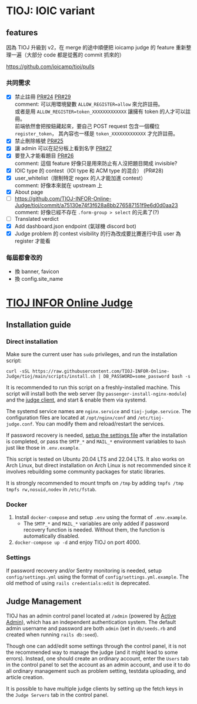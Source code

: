 TIOJ: IOIC variant
==

## features

因為 TIOJ 升級到 v2，在 merge 的途中順便把 ioicamp judge 的 feature 重新整理一遍（大部分 code 都是從舊的 commit 抓來的）

https://github.com/ioicamp/tioj/pulls

### 共同需求

- [X] 禁止註冊 [PR#24](https://github.com/ioicamp/tioj/commit/f9a13ec740d1f16791162338332f928ae312fba8) [PR#29](https://github.com/ioicamp/tioj/commit/effec6456dd36c6f976cccb52a25a277573951b3) \
    comment: 可以用環境變數 `ALLOW_REGISTER=allow` 來允許註冊。 \
    或者是用 `ALLOW_REGISTER=token_XXXXXXXXXXXXX` 讓擁有 token 的人才可以註冊。 \
    前端依然會把按鈕藏起來，要自己 POST request 包含一個欄位 `register_token`，
    其內容也一樣是 `token_XXXXXXXXXXXXX` 才允許註冊。
- [X] 禁止刪除帳號 [PR#25](https://github.com/ioicamp/tioj/commit/979e37bbcdba854c39aebc0c54ab53702c6d526b)
- [X] 讓 admin 可以在記分板上看到名字 [PR#27](https://github.com/ioicamp/tioj/commit/6efa6fba7b249a9c808a66ff87a0e1f4b6599d97)
- [X] 要登入才能看題目 [PR#26](https://github.com/ioicamp/tioj/commit/6916bcb879097255e3cd5183f90ceab2bd1c3515) \
    comment: 這個 feature 好像只是用來防止有人沒把題目開成 invisible?
- [X] IOIC type 的 contest（IOI type 和 ACM type 的混合） (PR#28)
- [X] user_whitelist（限制特定 regex 的人才能加進 contest） \
    comment: 好像本來就在 upstream 上
- [X] About page
- [ ] https://github.com/TIOJ-INFOR-Online-Judge/tioj/commit/a75130e74f3f628a8bb276587151f9e6d0d0aa23 \
    comment: 好像已經不存在 `.form-group > select` 的元素了(?)
- [ ] Translated verdict
- [X] Add dashboard.json endpoint (氣球機 discord bot)
- [X] Judge problem 的 contest visibility 的行為改成要比賽進行中且 user 為 register 才能看

### 每屆都會改的

- 換 banner, favicon
- 換 config.site_name

[TIOJ INFOR Online Judge](http://tioj.ck.tp.edu.tw/)
==

## Installation guide

### Direct installation

Make sure the current user has `sudo` privileges, and run the installation script:

```
curl -sSL https://raw.githubusercontent.com/TIOJ-INFOR-Online-Judge/tioj/main/scripts/install.sh | DB_PASSWORD=some_password bash -s
```

It is recommended to run this script on a freshly-installed machine. This script will install both the web server (by `passenger-install-nginx-module`) and the [judge client](https://github.com/TIOJ-INFOR-Online-Judge/tioj-judge), and start & enable them via systemd.

The systemd service names are `nginx.service` and `tioj-judge.service`. The configuration files are located at `/opt/nginx/conf` and `/etc/tioj-judge.conf`. You can modify them and reload/restart the services.

If password recovery is needed, [setup the settings file](#settings) after the installation is completed, or pass the `SMTP_*` and `MAIL_*` environment variables to `bash` just like those in `.env.example`.

This script is tested on Ubuntu 20.04 LTS and 22.04 LTS. It also works on Arch Linux, but direct installation on Arch Linux is not recommended since it involves rebuilding some community packages for static libraries.

It is strongly recommended to mount tmpfs on `/tmp` by adding `tmpfs /tmp tmpfs rw,nosuid,nodev` in `/etc/fstab`.

### Docker

1. Install `docker-compose` and setup `.env` using the format of `.env.example`.
    - The `SMTP_*` and `MAIL_*` variables are only added if password recovery function is needed. Without them, the function is automatically disabled.
2. `docker-compose up -d` and enjoy TIOJ on port 4000.

### Settings

If password recovery and/or Sentry monitoring is needed, setup `config/settings.yml` using the format of `config/settings.yml.example`. The old method of using `rails credentials:edit` is deprecated.

## Judge Management

TIOJ has an admin control panel located at `/admin` (powered by [Active Admin](https://activeadmin.info/)), which has an independent authentication system. The default admin username and password are both `admin` (set in `db/seeds.rb` and created when running `rails db:seed`).

Though one can add/edit some settings through the control panel, it is not the recommended way to manage the judge (and it might lead to some errors). Instead, one should create an ordinary account, enter the `Users` tab in the control panel to set the account as an admin account, and use it to do all ordinary management such as problem setting, testdata uploading, and article creation.

It is possible to have multiple judge clients by setting up the fetch keys in the `Judge Servers` tab in the control panel.
